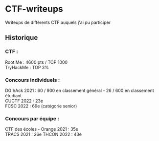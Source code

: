 # CTF-writeups
Writeups de différents CTF auquels j'ai pu participer

## Historique
### CTF :
Root Me : 4600 pts / TOP 1000\
TryHackMe : TOP 3%

### Concours individuels : 
DG'hAck 2021 : 60 / 900 en classement général - 26 / 600 en classement étudiant\
CUCTF 2022 : 23e\
FCSC 2022 : 69e (catégorie senior)

### Concours par équipe :
CTF des écoles - Orange 2021 : 35e\
TRACS 2021 : 26e
THCON 2022 : 43e

